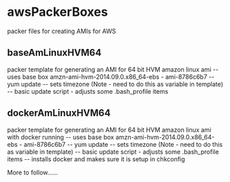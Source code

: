 awsPackerBoxes
==============

packer files for creating AMIs for AWS

baseAmLinuxHVM64
------------------
packer template for generating an AMI for 64 bit HVM amazon linux ami 
-- uses base box amzn-ami-hvm-2014.09.0.x86_64-ebs - ami-8786c6b7
-- yum update
-- sets timezone (Note - need to do this as variable in template)
-- basic update script - adjusts some .bash_profile items

dockerAmLinuxHVM64
------------------
packer template for generating an AMI for 64 bit HVM amazon linux ami with docker running
-- uses base box amzn-ami-hvm-2014.09.0.x86_64-ebs - ami-8786c6b7
-- yum update
-- sets timezone (Note - need to do this as variable in template)
-- basic update script - adjusts some .bash_profile items
-- installs docker and makes sure it is setup in chkconfig

More to follow......
